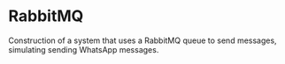 # RabbitMQ

Construction of a system that uses a RabbitMQ queue to send messages, simulating sending WhatsApp messages.
